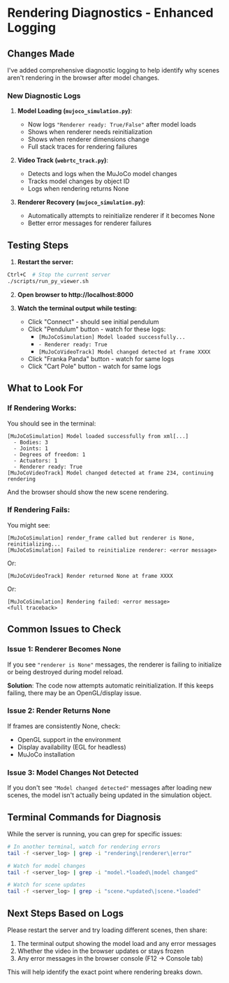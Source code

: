 # Rendering Diagnostics - Enhanced Logging

## Changes Made

I've added comprehensive diagnostic logging to help identify why scenes aren't rendering in the browser after model changes.

### New Diagnostic Logs

1. **Model Loading (`mujoco_simulation.py`)**:
   - Now logs `"Renderer ready: True/False"` after model loads
   - Shows when renderer needs reinitialization
   - Shows when renderer dimensions change
   - Full stack traces for rendering failures

2. **Video Track (`webrtc_track.py`)**:
   - Detects and logs when the MuJoCo model changes
   - Tracks model changes by object ID
   - Logs when rendering returns None

3. **Renderer Recovery (`mujoco_simulation.py`)**:
   - Automatically attempts to reinitialize renderer if it becomes None
   - Better error messages for renderer failures

## Testing Steps

1. **Restart the server:**
```bash
Ctrl+C  # Stop the current server
./scripts/run_py_viewer.sh
```

2. **Open browser to http://localhost:8000**

3. **Watch the terminal output while testing:**
   - Click "Connect" - should see initial pendulum
   - Click "Pendulum" button - watch for these logs:
     - `[MuJoCoSimulation] Model loaded successfully...`
     - `- Renderer ready: True`
     - `[MuJoCoVideoTrack] Model changed detected at frame XXXX`
   - Click "Franka Panda" button - watch for same logs
   - Click "Cart Pole" button - watch for same logs

## What to Look For

### If Rendering Works:
You should see in the terminal:
```
[MuJoCoSimulation] Model loaded successfully from xml[...]
  - Bodies: 3
  - Joints: 1
  - Degrees of freedom: 1
  - Actuators: 1
  - Renderer ready: True
[MuJoCoVideoTrack] Model changed detected at frame 234, continuing rendering
```

And the browser should show the new scene rendering.

### If Rendering Fails:
You might see:
```
[MuJoCoSimulation] render_frame called but renderer is None, reinitializing...
[MuJoCoSimulation] Failed to reinitialize renderer: <error message>
```
Or:
```
[MuJoCoVideoTrack] Render returned None at frame XXXX
```
Or:
```
[MuJoCoSimulation] Rendering failed: <error message>
<full traceback>
```

## Common Issues to Check

### Issue 1: Renderer Becomes None
If you see `"renderer is None"` messages, the renderer is failing to initialize or being destroyed during model reload.

**Solution**: The code now attempts automatic reinitialization. If this keeps failing, there may be an OpenGL/display issue.

### Issue 2: Render Returns None
If frames are consistently None, check:
- OpenGL support in the environment
- Display availability (EGL for headless)
- MuJoCo installation

### Issue 3: Model Changes Not Detected
If you don't see `"Model changed detected"` messages after loading new scenes, the model isn't actually being updated in the simulation object.

## Terminal Commands for Diagnosis

While the server is running, you can grep for specific issues:

```bash
# In another terminal, watch for rendering errors
tail -f <server_log> | grep -i "rendering\|renderer\|error"

# Watch for model changes
tail -f <server_log> | grep -i "model.*loaded\|model changed"

# Watch for scene updates
tail -f <server_log> | grep -i "scene.*updated\|scene.*loaded"
```

## Next Steps Based on Logs

Please restart the server and try loading different scenes, then share:
1. The terminal output showing the model load and any error messages
2. Whether the video in the browser updates or stays frozen
3. Any error messages in the browser console (F12 → Console tab)

This will help identify the exact point where rendering breaks down.
